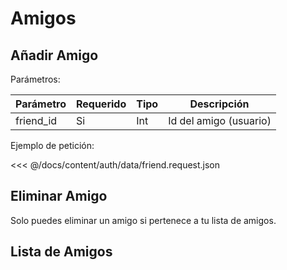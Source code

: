# Amigos

## Añadir Amigo

<HttpAction action="POST" api="/api/friend" />

Parámetros:

|Parámetro|Requerido|Tipo|Descripción
|-|-|-|-|
|friend_id|Si|Int|Id del amigo (usuario)

Ejemplo de petición:

<<< @/docs/content/auth/data/friend.request.json

## Eliminar Amigo

Solo puedes eliminar un amigo si pertenece a tu lista de amigos.

<HttpAction action="DELETE" api="/api/friend/{id}" />

## Lista de Amigos

<HttpAction action="GET" api="/api/friend" />